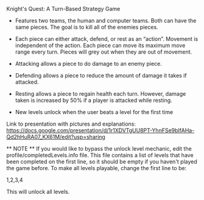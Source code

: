 Knight's Quest: A Turn-Based Strategy Game


* Features two teams, the human and computer teams. Both can have the same pieces. The goal is to kill all of the enemies pieces.

* Each piece can either attack, defend, or rest as an “action”. Movement is independent of the action. Each piece can move its maximum move range every turn.
  Pieces will grey out when they are out of movement.
  
* Attacking allows a piece to do damage to an enemy piece.

* Defending allows a piece to reduce the amount of damage it takes if attacked.

* Resting allows a piece to regain health each turn. However, damage taken is increased by 50% if a player is attacked while resting.

* New levels unlock when the user beats a level for the first time


Link to presentation with pictures and explanations: https://docs.google.com/presentation/d/1r1XDVTgUU8PT-YhnFSe9bIfAHa-Qd2hHuRA07_KX61M/edit?usp=sharing


** NOTE ** If you would like to bypass the unlock level mechanic, edit the profile/completedLevels.info file. This file contains a list of
levels that have been completed on the first line, so it should be empty if you haven't played the game before. To make all levels playable, change the
first line to be:

1,2,3,4

This will unlock all levels.